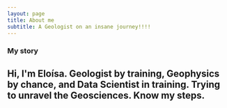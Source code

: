 ```yaml
---
layout: page
title: About me
subtitle: A Geologist on an insane journey!!!!
---
```



### My story
Hi, I'm Eloísa. Geologist by training, Geophysics by chance, and Data Scientist in training. Trying to unravel the Geosciences. Know my steps.
---
